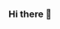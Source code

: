 ### Hi there 👋

<!--

**AndreSand/AndreSand** 

Here are some ideas to get you started:

- 🔭 I’m currently working on Android 
- 💬 Ask me about Android development, testing, CI/ CD, mobile security
- 📫 How to reach me: https://twitter.com/Andre__Sand
- 😄 Pronouns: He/him
- ⚡ Fun fact: I write medium blog post for fun https://medium.com/@AndreSand

--> 
